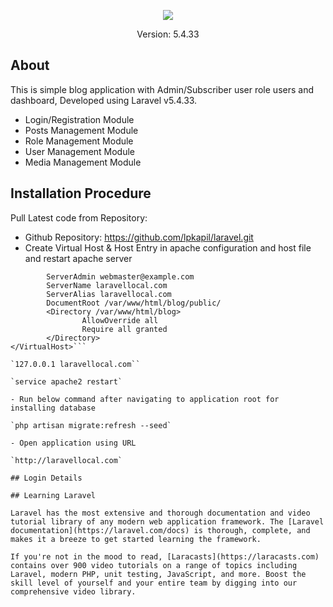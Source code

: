 <p align="center"><img src="https://laravel.com/assets/img/components/logo-laravel.svg"></p>

<p align="center">
Version: 5.4.33
</p>

## About

This is simple blog application with Admin/Subscriber user role users and dashboard, Developed using Laravel v5.4.33. 

- Login/Registration Module
- Posts Management Module
- Role Management Module
- User Management Module
- Media Management Module

## Installation Procedure

Pull Latest code from Repository: 

- Github Repository: https://github.com/lpkapil/laravel.git
- Create Virtual Host & Host Entry in apache configuration and host file and restart apache server

```<VirtualHost *:80>
        ServerAdmin webmaster@example.com
        ServerName laravellocal.com
        ServerAlias laravellocal.com
        DocumentRoot /var/www/html/blog/public/
        <Directory /var/www/html/blog>
                AllowOverride all
                Require all granted
        </Directory>
</VirtualHost>```

`127.0.0.1 laravellocal.com``

`service apache2 restart`

- Run below command after navigating to application root for installing database

`php artisan migrate:refresh --seed`

- Open application using URL

`http://laravellocal.com`

## Login Details

## Learning Laravel

Laravel has the most extensive and thorough documentation and video tutorial library of any modern web application framework. The [Laravel documentation](https://laravel.com/docs) is thorough, complete, and makes it a breeze to get started learning the framework.

If you're not in the mood to read, [Laracasts](https://laracasts.com) contains over 900 video tutorials on a range of topics including Laravel, modern PHP, unit testing, JavaScript, and more. Boost the skill level of yourself and your entire team by digging into our comprehensive video library.
